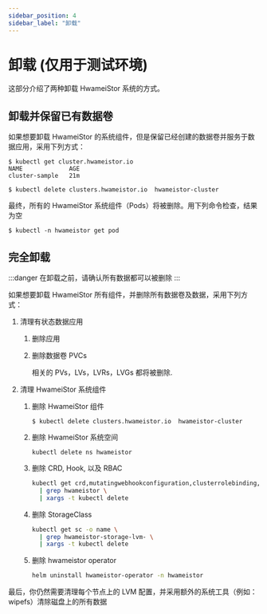 ```yaml
---
sidebar_position: 4
sidebar_label: "卸载"
---
```


# 卸载 (仅用于测试环境)

这部分介绍了两种卸载 HwameiStor 系统的方式。

## 卸载并保留已有数据卷

如果想要卸载 HwameiStor 的系统组件，但是保留已经创建的数据卷并服务于数据应用，采用下列方式：

```console
$ kubectl get cluster.hwameistor.io
NAME             AGE
cluster-sample   21m

$ kubectl delete clusters.hwameistor.io  hwameistor-cluster
```

最终，所有的 HwameiStor 系统组件（Pods）将被删除。用下列命令检查，结果为空

```console
$ kubectl -n hwameistor get pod
```

## 完全卸载

:::danger
在卸载之前，请确认所有数据都可以被删除
:::

如果想要卸载 HwameiStor 所有组件，并删除所有数据卷及数据，采用下列方式：

1. 清理有状态数据应用

   1. 删除应用

   2. 删除数据卷 PVCs

      相关的 PVs，LVs，LVRs，LVGs 都将被删除.

2. 清理 HwameiStor 系统组件

   1. 删除 HwameiStor 组件

      ```console
      $ kubectl delete clusters.hwameistor.io  hwameistor-cluster
      ```
      
   2. 删除 HwameiStor 系统空间

      ```console
      kubectl delete ns hwameistor
      ```

   3. 删除 CRD, Hook, 以及 RBAC

      ```bash
      kubectl get crd,mutatingwebhookconfiguration,clusterrolebinding,clusterrole -o name \
        | grep hwameistor \
        | xargs -t kubectl delete
      ```

   4. 删除 StorageClass

      ```bash
      kubectl get sc -o name \
        | grep hwameistor-storage-lvm- \
        | xargs -t kubectl delete
      ```

   5. 删除 hwameistor operator

      ```bash
      helm uninstall hwameistor-operator -n hwameistor
      ```

最后，你仍然需要清理每个节点上的 LVM 配置，并采用额外的系统工具（例如：wipefs）清除磁盘上的所有数据
